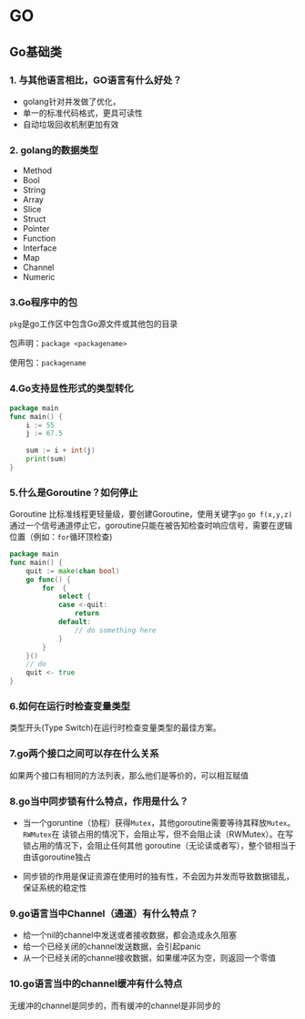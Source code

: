 # GO

## Go基础类

### 1. 与其他语言相比，GO语言有什么好处？
+ golang针对并发做了优化，
+ 单一的标准代码格式，更具可读性
+ 自动垃圾回收机制更加有效

### 2. golang的数据类型
+ Method
+ Bool
+ String
+ Array
+ Slice
+ Struct
+ Pointer
+ Function
+ Interface
+ Map
+ Channel
+ Numeric

### 3.Go程序中的包
`pkg`是go工作区中包含Go源文件或其他包的目录

包声明：`package <packagename>`

使用包：`packagename`

### 4.Go支持显性形式的类型转化
```go
package main
func main() {
	i := 55
	j := 67.5
	
	sum := i + int(j)
	print(sum)
}
```

### 5.什么是Goroutine？如何停止
Goroutine 比标准线程更轻量级，要创建Goroutine，使用关键字`go`
`go f(x,y,z)`
通过一个信号通道停止它，goroutine只能在被告知检查时响应信号，需要在逻辑位置（例如：`for`循环顶检查)
```go
package main
func main() {
	quit := make(chan bool)
	go func() {
		for  {
			select {
			case <-quit:
				return
			default:
				// do something here
            }
		}
    }()
    // do 
	quit <- true
}
```

### 6.如何在运行时检查变量类型
类型开头(Type Switch)在运行时检查变量类型的最佳方案。

### 7.go两个接口之间可以存在什么关系
如果两个接口有相同的方法列表，那么他们是等价的，可以相互赋值

### 8.go当中同步锁有什么特点，作用是什么？
+ 当一个goruntine（协程）获得`Mutex`，其他goroutine需要等待其释放`Mutex`。`RWMutex`在
读锁占用的情况下，会阻止写，但不会阻止读（RWMutex）。在写锁占用的情况下，会阻止任何其他
goroutine（无论读或者写），整个锁相当于由该goroutine独占

+ 同步锁的作用是保证资源在使用时的独有性，不会因为并发而导致数据错乱，保证系统的稳定性

### 9.go语言当中Channel（通道）有什么特点？
+ 给一个nil的channel中发送或者接收数据，都会造成永久阻塞
+ 给一个已经关闭的channel发送数据，会引起panic
+ 从一个已经关闭的channel接收数据，如果缓冲区为空，则返回一个零值

### 10.go语言当中的channel缓冲有什么特点
无缓冲的channel是同步的，而有缓冲的channel是非同步的

